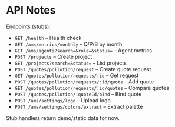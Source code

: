# API Notes

Endpoints (stubs):

- `GET /health` – Health check
- `GET /ams/metrics/monthly` – Q/P/B by month
- `GET /ams/agents?search=&role=&status=` – Agent metrics
- `POST /projects` – Create project
- `GET /projects?search=&status=` – List projects
- `POST /quotes/pollution/request` – Create quote request
- `GET /quotes/pollution/requests/:id` – Get request
- `POST /quotes/pollution/requests/:id/quote` – Add quote
- `GET /quotes/pollution/requests/:id/quotes` – Compare quotes
- `POST /quotes/pollution/:quoteId/bind` – Bind quote
- `POST /ams/settings/logo` – Upload logo
- `POST /ams/settings/colors/extract` – Extract palette

Stub handlers return demo/static data for now.
